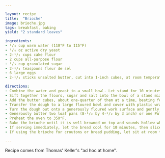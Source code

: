 ```yaml
---

layout: recipe
title:  "Brioche"
image: brioche.jpg
tags: breakfast, baking
yield: "2 standard loaves"

ingredients:
- ¹/₃ cup warm water (110°F to 115°F)
- ¹/₄ oz active dry yeast
- 2-¹/₃ cups cake flour
- 2 cups all-purpose flour
- ¹/₃ cup granulated sugar
- 2-¹/₂ teaspoons fleur de sel
- 6 large eggs
- 2-¹/₂ sticks unsalted butter, cut into 1-inch cubes, at room temperature

directions:
- Combine the water and yeast in a small bowl. Let stand for 10 minutes, then stir until the yeast is completely dissolved. Set Aside.
- Sift together the flours, sugar and salt into the bowl of a stand mixer fitted with the dough hook. Add the eggs and beat for 1 minute at low speed, scraping down the sides with a rubber spatula as needed. Slowly add the dissolved yeast and continue beating at low speed for 5 minutes. Stop the machine, scrape any dough off the dough hook, and beat for another 5 minutes.
- Add the butter cubes, about one-quarter of them at a time, beating for about 1 minute after each addition. Once all the butter has been added, beat for 10 minutes more, until the dough is smooth and silky.
- Transfer the dough to a large floured bowl and cover with plastic wrap. Let stand in a warm place until doubled in size, about 3 hours.
- Turn the dough out onto a generously floured work surface and gently work out the air bubbles by folding the dough over several times while lightly pressing down on it. Return the dough to the bowl, cover with plastic wrap, and refrigerate overnight.
- Generously butter two loaf pans (8-¹/₂ by 4-¹/₂ by 3 inch) or one Pullman loaf pan. Turn the dough out onto a floured work surface. With floured hands, divide the dough in half, shape it into 2 rectangles that fit into the loaf pans, and put the dough in the pans. Let the dough rise, uncovered, in a warm place until it is about ¹/₂ inch above the top of the pans, about 3 hours.
- Preheat the oven to 350°F.
- Bake the brioche until it is well browned on top and sounds hollow when tapped, 35-40 minutes for 2 loaves, 45 to 50 minutes for a Pullman loaf. Remove from the oven and immediately turn the brioche out onto a cooling rack.
- If serving immediately, let the bread cool for 10 minutes, then slice. If serving within a few hours or up to 2 days, promptly wrap the hot bread in aluminum foil and set aside at room temperature until ready to use. To freeze, wrap the hot bread in foil and promptly freeze. The bread can be frozen for up to 2 months; when ready to use, reheat (without thawing, and still wrapped in the foil) in a 250°F oven until heated through, 20 to 25 minutes.
- If using the brioche for croutons or bread pudding, let sit at room temperature, uncovered, to dry for a day.

---
```


Recipe comes from Thomas' Keller's "ad hoc at home".
